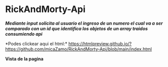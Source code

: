 # RickAndMorty-Api

**_Mediante input solicita al usuario el ingreso de un numero el cual va a ser comparado con un id que identifica los objetos de un array traidos consumiendo api_**

\*Podes clickear aqui el html:\* https://htmlpreview.github.io/?https://github.com/micaZamo/RickAndMorty-Api/blob/main/index.html

**Vista de la pagina**
